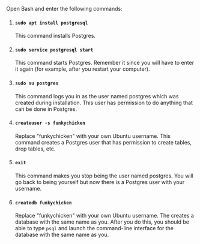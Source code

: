 Open Bash and enter the following commands:

1. #### `sudo apt install postgresql`
    This command installs Postgres.
2. #### `sudo service postgresql start`
    This command starts Postgres. Remember it since you will have to enter it again (for example, after you restart your computer).
3. #### `sudo su postgres`
    This command logs you in as the user named postgres which was created during installation. This user has permission to do anything that can be done in Postgres.
4. #### `createuser -s funkychicken`
    Replace "funkychicken" with your own Ubuntu username. This command creates a Postgres user that has permission to create tables, drop tables, etc.
5. #### `exit`
   This command makes you stop being the user named postgres. You will go back to being yourself but now there is a Postgres user with your username.
6. #### `createdb funkychicken`
    Replace "funkychicken" with your own Ubuntu username. The creates a database with the same name as you. After you do this, you should be able to type `psql` and launch the command-line interface for the database with the same name as you. 
